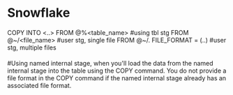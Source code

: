 # Snowflake

####
COPY INTO <..> FROM @%<table_name> #using tbl stg
               FROM @~/<file_name> #user stg, single file
               FROM @~/.     FILE_FORMAT = (..) #user stg, multiple files
               
####
#Using named internal stage,  when you'll load the data from the named internal stage into the table using the COPY command. You do not provide a file format in the COPY command if the named internal stage already has an associated file format.



